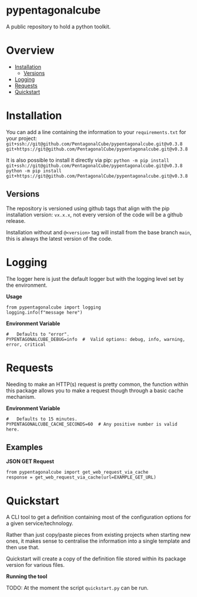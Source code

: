 # pypentagonalcube
A public repository to hold a python toolkit.


# Overview

- [Installation](#Installation)
  - [Versions](#Versions)
- [Logging](#Logging)
- [Requests](#Requests)
- [Quickstart](#Quickstart)


  

# Installation

You can add a line containing the information to your `requirements.txt` for your project:
`git+ssh://git@github.com/PentagonalCube/pypentagonalcube.git@v0.3.8` 
`git+https://git@github.com/PentagonalCube/pypentagonalcube.git@v0.3.8`

It is also possible to install it directly via pip:
`python -m pip install git+ssh://git@github.com/PentagonalCube/pypentagonalcube.git@v0.3.8`
`python -m pip install git+https://git@github.com/PentagonalCube/pypentagonalcube.git@v0.3.8`

## Versions

The repository is versioned using github tags that align with the pip installation version: `vx.x.x`, not every version of the code will be a github release.

Installation without and `@<version>` tag will install from the base branch `main`, this is always the latest version of the code.



# Logging

The logger here is just the default logger but with the logging level set by the environment.

**Usage**

```
from pypentagonalcube import logging
logging.info(f"message here")
```

**Environment Variable**

```
#   Defaults to "error".
PYPENTAGONALCUBE_DEBUG=info  #  Valid options: debug, info, warning, error, critical
```


# Requests

Needing to make an HTTP(s) request is pretty common, the function within this package allows you to make a request though through a basic cache mechanism.


**Environment Variable**

```
#   Defaults to 15 minutes.
PYPENTAGONALCUBE_CACHE_SECONDS=60  # Any positive number is valid here.  
```


## Examples

**JSON GET Request**

```
from pypentagonalcube import get_web_request_via_cache
response = get_web_request_via_cache(url=EXAMPLE_GET_URL)
```


# Quickstart

A CLI tool to get a definition containing most of the configuration options for a given service/technology.

Rather than just copy/paste pieces from existing projects when starting new ones, it makes sense to centralise the information into a single template and then use that.

Quickstart will create a copy of the definition file stored within its package version for various files.

**Running the tool**

TODO: At the moment the script `quickstart.py` can be run.
